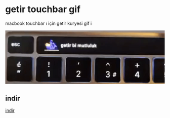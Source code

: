 # getir touchbar gif

macbook touchbar ı için getir kuryesi gif i

![getir touchbar](https://raw.githubusercontent.com/yldrmzffr/getirTouchBar/main/image.gif)

## indir

[indir](https://github.com/yldrmzffr/getirTouchBar/raw/main/getirTouchBar.app.zip)
